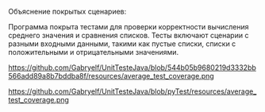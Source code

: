 Объяснение покрытых сценариев:



Программа покрыта тестами для проверки корректности вычисления среднего значения и сравнения списков.
Тесты включают сценарии с разными входными данными, 
такими как пустые списки, списки с положительными и отрицательными значениями.



https://github.com/Gabryelf/UnitTesteJava/blob/544b05b9680219d3332bb566add89a8b7bddba8f/resources/average_test_coverage.png






https://github.com/Gabryelf/UnitTesteJava/blob/pyTest/resources/average_test_coverage.png
